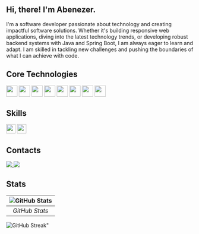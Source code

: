 ## Hi, there! I'm Abenezer.
<p align="left">I'm a software developer passionate about technology and creating impactful software solutions. Whether it's building responsive web applications, diving into the latest technology trends, or developing robust backend systems with Java and Spring Boot, I am always eager to learn and adapt. I am skilled in tackling new challenges and pushing the boundaries of what I can achieve with code.
</p>

## Core Technologies
<p align="left">
  <img src="https://img.shields.io/badge/-Java-ED8B00?style=for-the-badge&logo=openjdk&logoColor=white" height="30"/>
  <img src="https://img.shields.io/badge/-Git-F05032?style=for-the-badge&logo=git&logoColor=white" height="30"/>
  <img src="https://img.shields.io/badge/-GitHub-181717?style=for-the-badge&logo=github&logoColor=white" height="30"/>
  <img src="https://img.shields.io/badge/-MySQL-4479A1?style=for-the-badge&logo=mysql&logoColor=white" height="30"/>
  <img src="https://img.shields.io/badge/-Azure%20DevOps-0078D7?style=for-the-badge&logo=azure-devops&logoColor=white" height="30"/>
  <img src="https://img.shields.io/badge/-HTML5-E34F26?style=for-the-badge&logo=html5&logoColor=white" height="30"/>
  <img src="https://img.shields.io/badge/-CSS3-1572B6?style=for-the-badge&logo=css3&logoColor=white" height="30"/>
  <img src="https://img.shields.io/badge/-Spring%20Boot-6DB33F?style=for-the-badge&logo=spring&logoColor=white" height="30"/>
</p>

## Skills
<p align="left">
  <img src="https://img.shields.io/badge/-Problem%20Solving-000000?style=flat-square&logoColor=white" height="25"/>
  <img src="https://img.shields.io/badge/-Communication%20Skills-00BFFF?style=flat-square&logoColor=white" height="25"/>
</p>

## Contacts
<p align="left">
  <a href="mailto:merebanglo@yahoo.com">
    <img src="https://img.shields.io/badge/Email-D14836?style=for-the-badge&logo=gmail&logoColor=white" />
  </a>
  <a href="https://linkedin.com/in/abenezer-anglo-537488144">
    <img src="https://img.shields.io/badge/LinkedIn-%230077B5.svg?&style=for-the-badge&logo=linkedin&logoColor=white"/>
  </a>
</p>

## Stats

| ![GitHub Stats](https://github-readme-stats.vercel.app/api?username=AbaSheger&show_icons=true&theme=tokyonight) |
|:--:|
| *GitHub Stats* |

![GitHub Streak](https://github-readme-streak-stats.herokuapp.com/?user=AbaSheger&theme=tokyonight)"
